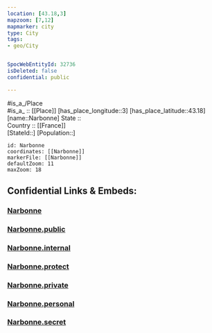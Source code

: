 ```yaml
---
location: [43.18,3] 
mapzoom: [7,12] 
mapmarker: city 
type: City
tags:
- geo/City


SpocWebEntityId: 32736
isDeleted: false
confidential: public

---
```

#is_a_/Place  
#is_a_ :: [[Place]] 
[has_place_longitude::3] 
[has_place_latitude::43.18] 
[name::Narbonne] 
State ::  
Country :: [[France]]  
[StateId::] 
[Population::] 



```leaflet
id: Narbonne
coordinates: [[Narbonne]] 
markerFile: [[Narbonne]] 
defaultZoom: 11 
maxZoom: 18
```


## Confidential Links & Embeds: 

### [Narbonne](/_Standards/Earth/Continent/Europe/Europe~West/France/regions~France/Occitanie/departments~Occitanie/Aude/communes~Aude/Narbonne/cities~Narbonne/Narbonne.md) 

### [Narbonne.public](/_public/Earth/Continent/Europe/Europe~West/France/regions~France/Occitanie/departments~Occitanie/Aude/communes~Aude/Narbonne/cities~Narbonne/Narbonne.public.md) 

### [Narbonne.internal](/_internal/Earth/Continent/Europe/Europe~West/France/regions~France/Occitanie/departments~Occitanie/Aude/communes~Aude/Narbonne/cities~Narbonne/Narbonne.internal.md) 

### [Narbonne.protect](/_protect/Earth/Continent/Europe/Europe~West/France/regions~France/Occitanie/departments~Occitanie/Aude/communes~Aude/Narbonne/cities~Narbonne/Narbonne.protect.md) 

### [Narbonne.private](/_private/Earth/Continent/Europe/Europe~West/France/regions~France/Occitanie/departments~Occitanie/Aude/communes~Aude/Narbonne/cities~Narbonne/Narbonne.private.md) 

### [Narbonne.personal](/_personal/Earth/Continent/Europe/Europe~West/France/regions~France/Occitanie/departments~Occitanie/Aude/communes~Aude/Narbonne/cities~Narbonne/Narbonne.personal.md) 

### [Narbonne.secret](/_secret/Earth/Continent/Europe/Europe~West/France/regions~France/Occitanie/departments~Occitanie/Aude/communes~Aude/Narbonne/cities~Narbonne/Narbonne.secret.md)

